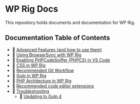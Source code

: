 # WP Rig Docs
This repository holds documents and documentation for WP Rig.

## Documentation Table of Contents
- :page_facing_up: [Advanced Features (and how to use them)](https://github.com/wprig/docs/blob/master/documentation/Advanced-Features-(and-how-to-use-them).md)
- :page_facing_up: [Using BrowserSync with WP Rig](https://github.com/wprig/docs/blob/master/documentation/BrowserSync.md)
- :page_facing_up: [Enabling PHPCodeSniffer (PHPCS) in VS Code](https://github.com/wprig/docs/blob/master/documentation/PHPCS.md)
- :page_facing_up: [CSS in WP Rig](https://github.com/wprig/docs/blob/master/documentation/css.md)
- :page_facing_up: [Recommended Git Workflow](https://github.com/wprig/docs/blob/master/documentation/git-workflow.md)
- :page_facing_up: [Gulp in WP Rig](https://github.com/wprig/docs/blob/master/documentation/gulp.md)
- :page_facing_up: [PHP Architecture in WP Rig](https://github.com/wprig/docs/blob/master/documentation/php.md)
- :page_facing_up: [Recommended code editor extensions](https://github.com/wprig/docs/blob/master/documentation/recommended-extensions.md)
- :open_file_folder: [Troubleshooting](https://github.com/wprig/docs/tree/master/documentation/troubleshooting)
  - :page_facing_up: [Updating to Gulp 4](https://github.com/wprig/docs/blob/master/documentation/troubleshooting/gulp4.md)
 
